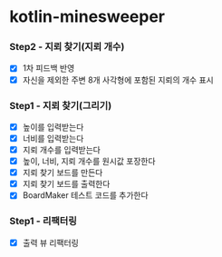 # kotlin-minesweeper

### Step2 - 지뢰 찾기(지뢰 개수)
- [x] 1차 피드백 반영
- [x] 자신을 제외한 주변 8개 사각형에 포함된 지뢰의 개수 표시

### Step1 - 지뢰 찾기(그리기)
- [x] 높이를 입력받는다
- [x] 너비를 입력받는다
- [x] 지뢰 개수를 입력받는다
- [x] 높이, 너비, 지뢰 개수를 원시값 포장한다
- [x] 지뢰 찾기 보드를 만든다
- [x] 지뢰 찾기 보드를 출력한다
- [x] BoardMaker 테스트 코드를 추가한다

### Step1 - 리팩터링
- [x] 출력 뷰 리팩터링
